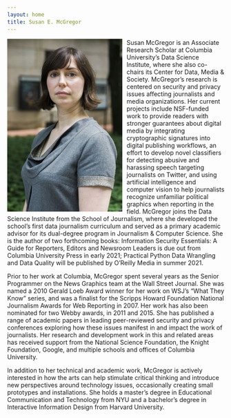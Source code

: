 ```yaml
---
layout: home
title: Susan E. McGregor
---
```


<div> 
<img src="images/McGregor.Susan_.jpg" style="float:left;text-align:top;padding-right:10px;" /><p>Susan McGregor is an Associate Research Scholar at Columbia University’s Data Science Institute, where she also co-chairs its Center for Data, Media & Society. McGregor’s research is centered on security and privacy issues affecting journalists and media organizations. Her current projects include NSF-funded work to provide readers with stronger guarantees about digital media by integrating cryptographic signatures into digital publishing workflows, an effort to develop novel classifiers for detecting abusive and harassing speech targeting journalists on Twitter, and using artificial intelligence and computer vision to help journalists recognize unfamiliar political graphics when reporting in the field. McGregor joins the Data Science Institute from the School of Journalism, where she developed the school’s first data journalism curriculum and served as a primary academic advisor for its dual-degree program in Journalism & Computer Science. She is the author of two forthcoming books: Information Security Essentials: A Guide for Reporters, Editors and Newsroom Leaders is due out from Columbia University Press in early 2021; Practical Python Data Wrangling and Data Quality will be published by O’Reilly Media in summer 2021.</p>
</div>

Prior to her work at Columbia, McGregor spent several years as the Senior Programmer on the News Graphics team at the Wall Street Journal. She was named a 2010 Gerald Loeb Award winner for her work on WSJ’s “What They Know” series, and was a finalist for the Scripps Howard Foundation National Journalism Awards for Web Reporting in 2007. Her work has also been nominated for two Webby awards, in 2011 and 2015. She has published a range of academic papers in leading peer-reviewed security and privacy conferences exploring how these issues manifest in and impact the work of journalists. Her research and development work in this and related areas has received support from the National Science Foundation, the Knight Foundation, Google, and multiple schools and offices of Columbia University. 

In addition to her technical and academic work, McGregor is actively interested in how the arts can help stimulate critical thinking and introduce new perspectives around technology issues, occasionally creating small prototypes and installations. She holds a master’s degree in Educational Communication and Technology from NYU and a bachelor’s degree in Interactive Information Design from Harvard University.

